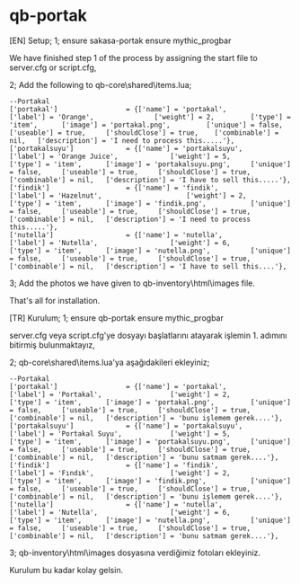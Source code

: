 # qb-portak


[EN]
Setup;
1;
ensure sakasa-portak
ensure mythic_progbar

We have finished step 1 of the process by assigning the start file to server.cfg or script.cfg,

2;
Add the following to qb-core\shared\items.lua;

    --Portakal
    ['portakal'] 			     = {['name'] = 'portakal', 			  	            ['label'] = 'Orange', 			    ['weight'] = 2, 		['type'] = 'item', 		['image'] = 'portakal.png', 	    ['unique'] = false, 	['useable'] = true, 	['shouldClose'] = true,	   ['combinable'] = nil,   ['description'] = 'I need to process this.....'},
    ['portakalsuyu'] 			 = {['name'] = 'portakalsuyu', 			  	        ['label'] = 'Orange Juice', 			['weight'] = 5, 		['type'] = 'item', 		['image'] = 'portakalsuyu.png', 	['unique'] = false, 	['useable'] = true, 	['shouldClose'] = true,	   ['combinable'] = nil,   ['description'] = 'I have to sell this.....'},
    ['findik'] 			         = {['name'] = 'findik', 			  	            ['label'] = 'Hazelnut', 			        ['weight'] = 2, 		['type'] = 'item', 		['image'] = 'findik.png', 	        ['unique'] = false, 	['useable'] = true, 	['shouldClose'] = true,	   ['combinable'] = nil,   ['description'] = 'I need to process this.....'},
    ['nutella'] 			     = {['name'] = 'nutella', 			  	            ['label'] = 'Nutella', 			        ['weight'] = 6, 		['type'] = 'item', 		['image'] = 'nutella.png', 	        ['unique'] = false, 	['useable'] = true, 	['shouldClose'] = true,	   ['combinable'] = nil,   ['description'] = 'I have to sell this....'},

3;
Add the photos we have given to qb-inventory\html\images file.


That's all for installation.



[TR]
Kurulum;
1;
ensure qb-portak
ensure mythic_progbar

server.cfg veya script.cfg'ye dosyayı başlatlarını atayarak işlemin 1. adımını bitirmiş bulunmaktayız,

2;
qb-core\shared\items.lua'ya aşağıdakileri ekleyiniz;

    --Portakal
    ['portakal'] 			     = {['name'] = 'portakal', 			  	            ['label'] = 'Portakal', 			    ['weight'] = 2, 		['type'] = 'item', 		['image'] = 'portakal.png', 	    ['unique'] = false, 	['useable'] = true, 	['shouldClose'] = true,	   ['combinable'] = nil,   ['description'] = 'bunu işlemem gerek....'},
    ['portakalsuyu'] 			 = {['name'] = 'portakalsuyu', 			  	        ['label'] = 'Portakal Suyu', 			['weight'] = 5, 		['type'] = 'item', 		['image'] = 'portakalsuyu.png', 	['unique'] = false, 	['useable'] = true, 	['shouldClose'] = true,	   ['combinable'] = nil,   ['description'] = 'bunu satmam gerek....'},
    ['findik'] 			         = {['name'] = 'findik', 			  	            ['label'] = 'Fındık', 			        ['weight'] = 2, 		['type'] = 'item', 		['image'] = 'findik.png', 	        ['unique'] = false, 	['useable'] = true, 	['shouldClose'] = true,	   ['combinable'] = nil,   ['description'] = 'bunu işlemem gerek....'},
    ['nutella'] 			     = {['name'] = 'nutella', 			  	            ['label'] = 'Nutella', 			        ['weight'] = 6, 		['type'] = 'item', 		['image'] = 'nutella.png', 	        ['unique'] = false, 	['useable'] = true, 	['shouldClose'] = true,	   ['combinable'] = nil,   ['description'] = 'bunu satmam gerek....'},

3;
qb-inventory\html\images dosyasına verdiğimiz fotoları ekleyiniz.


Kurulum bu kadar kolay gelsin.



